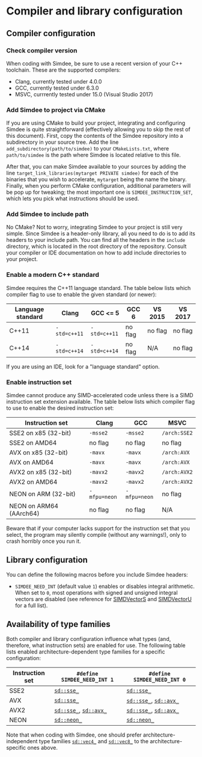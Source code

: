 # Compiler and library configuration

## Compiler configuration

### Check compiler version

When coding with Simdee, be sure to use a recent version of your C++ toolchain. These are the supported compilers:

* Clang, currently tested under 4.0.0
* GCC, currently tested under 6.3.0
* MSVC, currrently tested under 15.0 (Visual Studio 2017)

### Add Simdee to project via CMake

If you are using CMake to build your project, integrating and configuring Simdee is quite straightforward (effectively allowing you to skip the rest of this document). First, copy the contents of the Simdee repository into a subdirectory in your source tree. Add the line `add_subdirectory(path/to/simdee)` to your `CMakeLists.txt`, where `path/to/simdee` is the path where Simdee is located relative to this file.

After that, you can make Simdee available to your sources by adding the line `target_link_libraries(mytarget PRIVATE simdee)` for each of the binaries that you wish to accelerate, `mytarget` being the name the binary. Finally, when you perform CMake configuration, additional parameters will be pop up for tweaking; the most important one is `SIMDEE_INSTRUCTION_SET`, which lets you pick what instructions should be used.

### Add Simdee to include path

No CMake? Not to worry, integrating Simdee to your project is still very simple. Since Simdee is a header-only library, all you need to do is to add its headers to your include path. You can find all the headers in the `include` directory, which is located in the root directory of the repository. Consult your compiler or IDE documentation on how to add include directories to your project.

### Enable a modern C++ standard

Simdee requires the C++11 language standard. The table below lists which compiler flag to use to enable the given standard (or newer):

Language standard  | Clang          | GCC <= 5       | GCC 6          | VS 2015      | VS 2017
-------------------|----------------|----------------|----------------|--------------|--------------
C++11              | `-std=c++11`   | `-std=c++11`   | no flag        | no flag      | no flag
C++14              | `-std=c++14`   | `-std=c++14`   | no flag        | N/A          | no flag

If you are using an IDE, look for a "language standard" option.

### Enable instruction set

Simdee cannot produce any SIMD-accelerated code unless there is a SIMD instruction set extension available. The table below lists which compiler flag to use to enable the desired instruction set:

Instruction set         | Clang          | GCC            | MSVC
------------------------|----------------|----------------|--------------
SSE2 on x85 (32-bit)    | `-msse2`       | `-msse2`       | `/arch:SSE2`
SSE2 on AMD64           | no flag        | no flag        | no flag
AVX on x85 (32-bit)     | `-mavx`        | `-mavx`        | `/arch:AVX`
AVX on AMD64            | `-mavx`        | `-mavx`        | `/arch:AVX`
AVX2 on x85 (32-bit)    | `-mavx2`       | `-mavx2`       | `/arch:AVX2`
AVX2 on AMD64           | `-mavx2`       | `-mavx2`       | `/arch:AVX2`
NEON on ARM (32-bit)    | `-mfpu=neon`   | `-mfpu=neon`   | no flag
NEON on ARM64 (AArch64) | no flag        | no flag        | N/A

Beware that if your computer lacks support for the instruction set that you select, the program may silently compile (without any warnings!), only to crash horribly once you run it.

## Library configuration

You can define the following macros before you include Simdee headers:

* `SIMDEE_NEED_INT` (default value `1`) enables or disables integral arithmetic. When set to `0`, most operations with signed and unsigned integral vectors are disabled (see reference for [SIMDVectorS](../reference/SIMDVectorS.md) and [SIMDVectorU](../reference/SIMDVectorU.md) for a full list).

## Availability of type families

Both compiler and library configuration influence what types (and, therefore, what instruction sets) are enabled for use. The following table lists enabled architecture-dependent type families for a specific configuration:

Instruction set         | `#define SIMDEE_NEED_INT 1`                                          | `#define SIMDEE_NEED_INT 0`
------------------------|----------------------------------------------------------------------|------------------------------------------------------------
SSE2                    | [`sd::sse_`](../reference/sse.md)                                    | [`sd::sse_`](../reference/sse.md)
AVX                     | [`sd::sse_`](../reference/sse.md)                                    | [`sd::sse_`](../reference/sse.md), [`sd::avx_`](../reference/avx.md)
AVX2                    | [`sd::sse_`](../reference/sse.md), [`sd::avx_`](../reference/avx.md) | [`sd::sse_`](../reference/sse.md), [`sd::avx_`](../reference/avx.md)
NEON                    | [`sd::neon_`](../reference/neon.md)                                  | [`sd::neon_`](../reference/neon.md)

Note that when coding with Simdee, one should prefer architecture-independent type families [`sd::vec4_`](../reference/vec4.md) and [`sd::vec8_`](../reference/vec8.md) to the architecture-specific ones above.
